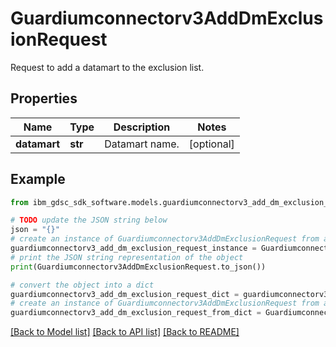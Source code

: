 # Guardiumconnectorv3AddDmExclusionRequest

Request to add a datamart to the exclusion list.

## Properties

Name | Type | Description | Notes
------------ | ------------- | ------------- | -------------
**datamart** | **str** | Datamart name. | [optional] 

## Example

```python
from ibm_gdsc_sdk_software.models.guardiumconnectorv3_add_dm_exclusion_request import Guardiumconnectorv3AddDmExclusionRequest

# TODO update the JSON string below
json = "{}"
# create an instance of Guardiumconnectorv3AddDmExclusionRequest from a JSON string
guardiumconnectorv3_add_dm_exclusion_request_instance = Guardiumconnectorv3AddDmExclusionRequest.from_json(json)
# print the JSON string representation of the object
print(Guardiumconnectorv3AddDmExclusionRequest.to_json())

# convert the object into a dict
guardiumconnectorv3_add_dm_exclusion_request_dict = guardiumconnectorv3_add_dm_exclusion_request_instance.to_dict()
# create an instance of Guardiumconnectorv3AddDmExclusionRequest from a dict
guardiumconnectorv3_add_dm_exclusion_request_from_dict = Guardiumconnectorv3AddDmExclusionRequest.from_dict(guardiumconnectorv3_add_dm_exclusion_request_dict)
```
[[Back to Model list]](../README.md#documentation-for-models) [[Back to API list]](../README.md#documentation-for-api-endpoints) [[Back to README]](../README.md)


